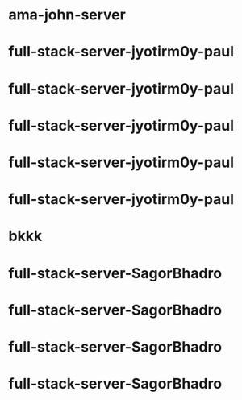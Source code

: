 # ama-john-server
# full-stack-server-jyotirm0y-paul
# full-stack-server-jyotirm0y-paul
# full-stack-server-jyotirm0y-paul
# full-stack-server-jyotirm0y-paul
# full-stack-server-jyotirm0y-paul
# bkkk
# full-stack-server-SagorBhadro
# full-stack-server-SagorBhadro
# full-stack-server-SagorBhadro
# full-stack-server-SagorBhadro
